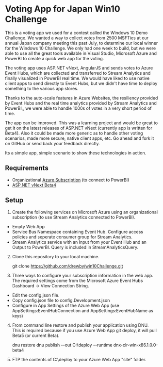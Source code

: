 # Voting App for Japan Win10 Challenge

This is a voting app we used for a contest called the 
Windows 10 Demo Challenge. We wanted a way to collect 
votes from 2500 MSFTies at our annual Japan company meeting 
this past July, to determine our local winner for the 
Windows 10 Challenge. We only had one week to build, but we were 
able to use all the great tools available in Visual Studio, 
Microsoft Azure and PowerBI to create a quick web app 
for the voting. 

The voting app uses ASP.NET vNext, AngularJS and sends 
votes to Azure Event Hubs, which are collected and 
transferred to Stream Analytics and finally visualized 
in PowerBI real time. We would have liked to use native 
client apps to send directly to Event Hubs, but we 
didn't have time to deploy something to the various app 
stores.

Thanks to the auto-scale features in Azure Websites, the
resiliency provided by Event Hubs and the real time analytics 
provided by Stream Analytics and PowerBI,, we were able to 
handle 1000s of votes in a very short period of time. 

The app can be improved. This was a learning project 
and would be great to get it on the latest releases of 
ASP.NET vNext (currently app is written for Beta4). Also 
it could be made more generic as to handle other voting 
scenarios, made more secure, native client apps, etc. 
Go ahead and fork it on GitHub or send back your feedback directly.

Its a simple app, simple scenario to show these technologies in action.

## Requirements

* Organizational [Azure Subscription](http://azure.microsoft.com/en-us/) (to connect to PowerBI)
* [ASP.NET vNext Beta4](http://github.com/aspnet/home)

## Setup

1. Create the following services on Microsoft Azure using an organizational 
subscription (to use Stream Analytics connected to PowerBI).

  * Empty Web App
  * Service Bus Namespace containing Event Hub. Configure 
  access policies and seperate consumer group for Stream Analytics.
  * Stream Analytics service with an Input from your Event Hub
  and an Output to PowerBI. Query is included in StreamAnalyticsQuery.

2. Clone this repository to your local machine. 

   git clone https://github.com/drewby/win10Challenge.git

3. Three ways to configure your subscription information in the web app. 
The required settings come from the Microsoft Azure Event Hubs Dashboard ->
View Connection String.

  * Edit the config.json file.
  * Copy config.json file to config.Development.json
  * Configure in App Settings of the Azure Web App
  (use AppSettings:EventHubConnection and AppSettings:EventHubName as keys)

4. From command line restore and publish your application using DNU. This is required
because if you use Azure Web App git deploy, it will pull Beta5 (or current Beta).

   dnu restore
   dnu publish --out C:\deploy --runtime dnx-clr-win-x86.1.0.0-beta4
   
5. FTP the contents of C:\deploy to your Azure Web App "site" folder.

